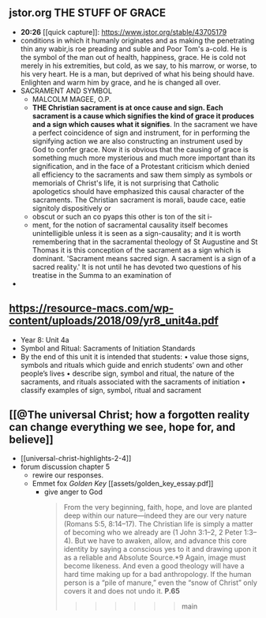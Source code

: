## jstor.org THE STUFF OF GRACE

- **20:26** [[quick capture]]:  https://www.jstor.org/stable/43705179
- conditions in which it humanly originates and as making the penetrating thin any wabir,is roe preading and suble and Poor Tom's a-cold. He is the symbol of the man out of health, happiness, grace. He is cold not merely in his extremities, but cold, as we say, to his marrow, or worse, to his very heart. He is a man, but deprived of what his being should have. Enlighten and warm him by grace, and he is changed all over.
- SACRAMENT AND SYMBOL
	- MALCOLM MAGEE, O.P.
	- **THE Christian sacrament is at once cause and sign. Each sacrament is a cause which signifies the kind of grace it produces and a sign which causes what it signifies**. In the sacrament we have a perfect coincidence of sign and instrument, for in performing the signifying action we are also constructing an instrument used by God to confer grace. Now it is obvious that the causing of grace is something much more mysterious and much more important than its signification, and in the face of a Protestant criticism which denied all efficiency to the sacraments and saw them simply as symbols or memorials of Christ's life, it is not surprising that Catholic apologetics should have emphasized this causal character of the sacraments. The Christian sacrament is morali, baude cace, eatie signitoly dispositively or
	- obscut or such an co pyaps this other is ton of the sit i-
	- ment, for the notion of sacramental causality itself becomes unintelligible unless it is seen as a sign-causality; and it is worth remembering that in the sacramental theology of St Augustine and St Thomas it is this conception of the sacrament as a sign which is dominant. 'Sacrament means sacred sign. A sacrament is a sign of a sacred reality.' It is not until he has devoted two questions of his treatise in the Summa to an examination of
-
## https://resource-macs.com/wp-content/uploads/2018/09/yr8_unit4a.pdf
- Year 8: Unit 4a
- Symbol and Ritual: Sacraments of Initiation Standards
- By the end of this unit it is intended that students:
	• value those signs, symbols and rituals which guide and enrich students’ own and other people’s lives
	• describe sign, symbol and ritual, the nature of the sacraments, and rituals associated with the sacraments of initiation
	• classify examples of sign, symbol, ritual and sacrament
##  [[@The universal Christ; how a forgotten reality can change everything we see, hope for, and believe]]
- [[universal-christ-highlights-2-4]]
- forum discussion chapter 5
	- rewire our responses.
	- Emmet fox *Golden Key* [[assets/golden_key_essay.pdf]]
		- give anger to God
		  > From the very beginning, faith, hope, and love are planted deep within our nature—indeed they are our very nature (Romans 5:5, 8:14–17). The Christian life is simply a matter of becoming who we already are (1 John 3:1–2, 2 Peter 1:3–4). But we have to awaken, allow, and advance this core identity by saying a conscious yes to it and drawing upon it as a reliable and Absolute Source.*9 Again, image must become likeness. And even a good theology will have a hard time making up for a bad anthropology. If the human person is a “pile of manure,” even the “snow of Christ” only covers it and does not undo it. **P.65**
		  >>>>>>> main